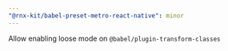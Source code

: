 ```yaml
---
"@rnx-kit/babel-preset-metro-react-native": minor
---
```


Allow enabling loose mode on `@babel/plugin-transform-classes`
